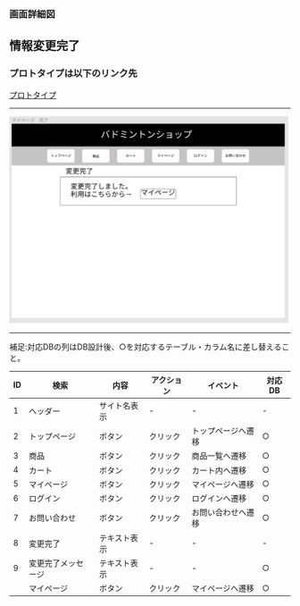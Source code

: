 ### 画面詳細図
## 情報変更完了
### プロトタイプは以下のリンク先
[プロトタイプ](https://www.figma.com/file/xd5QU5AZieLSmIfT1NGZW3/original?node-id=30%3A1294)
*****
<img src="../img/情報変更完了.png" width="500">

*****

補足:対応DBの列はDB設計後、○を対応するテーブル・カラム名に差し替えること。

| ID | 検索 | 内容 | アクション | イベント | 対応DB |
|----|-----|-----|---------|--------|-------|
|1|ヘッダー|サイト名表示|-|-|-|
|2|トップページ|ボタン|クリック|トップページへ遷移|○|
|3|商品|ボタン|クリック|商品一覧へ遷移|○|
|4|カート|ボタン|クリック|カート内へ遷移|○|
|5|マイページ|ボタン|クリック|マイページへ遷移|○|
|6|ログイン|ボタン|クリック|ログインへ遷移|○|
|7|お問い合わせ|ボタン|クリック|お問い合わせへ遷移|○|
|8|変更完了|テキスト表示|-|-|-|
|9|変更完了メッセージ|テキスト表示|-|-|○|
||マイページ|ボタン|クリック|マイページへ遷移|○|



